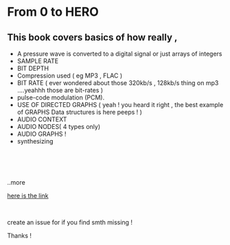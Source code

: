 # From 0 to HERO 
## This book covers basics of how really ,
* A pressure wave is converted to a digital signal or just arrays of integers 
* SAMPLE RATE 
* BIT DEPTH 
* Compression used ( eg MP3 , FLAC ) 
* BIT RATE ( ever wondered about those 320kb/s , 128kb/s thing on mp3 ....yeahhh those are bit-rates ) 
* pulse-code modulation (PCM).
* USE OF DIRECTED GRAPHS ( yeah ! you heard it right , the best example of GRAPHS Data structures  is here peeps ! )
* AUDIO CONTEXT 
* AUDIO NODES( 4 types only)
* AUDIO GRAPHS !
* synthesizing 

<br>
<br>
<br>

..more


[here is the link](https://webaudioapi.com/book/Web_Audio_API_Boris_Smus.pdf)



<br>

create an issue for if you find smth missing ! 

Thanks ! 
